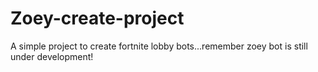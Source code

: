 # Zoey-create-project
A simple project to create fortnite lobby bots...remember zoey bot is still under development!
